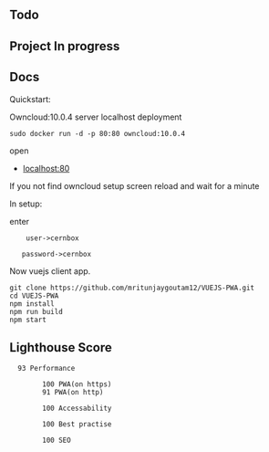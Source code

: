 

## Todo

## Project In progress

## Docs

Quickstart:


 Owncloud:10.0.4 server localhost deployment
```
sudo docker run -d -p 80:80 owncloud:10.0.4
```
open
* [localhost:80](http://localhost:80)

If you not find owncloud setup screen reload and wait for a minute

In setup:
 
 enter 
      
		user->cernbox
 
       password->cernbox
			 
Now vuejs client app.

```
git clone https://github.com/mritunjaygoutam12/VUEJS-PWA.git
cd VUEJS-PWA
npm install
npm run build
npm start
```


## Lighthouse Score

      93 Performance 
			
			100 PWA(on https)
			91 PWA(on http)
			
			100 Accessability
			
			100 Best practise
			
			100 SEO
